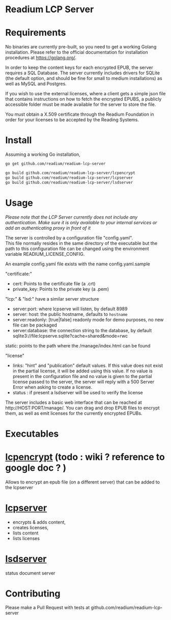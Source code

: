 Readium LCP Server
==================

Requirements
============

No binaries are currently pre-built, so you need to get a working Golang installation. Please refer to the official documentation for
installation procedures at https://golang.org/.

In order to keep the content keys for each encrypted EPUB, the server requires a SQL Database. The server currently includes drivers
for SQLite (the default option, and should be fine for small to medium installations) as well as MySQL and Postgres.

If you wish to use the external licenses, where a client gets a simple json file that contains instructions on how to fetch the encrypted EPUBS,
a publicly accessible folder must be made available for the server to store the file.

You must obtain a X.509 certificate through the Readium Foundation in order for your licenses to be accepted by the Reading Systems.

Install
=======

Assuming a working Go installation,
```sh
go get github.com/readium/readium-lcp-server

go build github.com/readium/readium-lcp-server/lcpencrypt
go build github.com/readium/readium-lcp-server/lcpserver
go build github.com/readium/readium-lcp-server/lsdserver 
```

Usage
=====

*Please note that the LCP Server currently does not include any authentication. Make sure it is only available to your internal services or add an authenticating
proxy in front of it*

The server is controlled by a configuration file "config.yaml".  
This file normally resides in the same directory of the executable but the path to this configuration file can be changed using the environment variable READIUM_LICENSE_CONFIG. 

An example config.yaml file exists with the name config.yaml.sample 

"certificate:"				
- cert: Points to the certificate file (a .crt)
- private_key: Points to the private key (a .pem)

"lcp:" & "lsd:" have a similar server structure 
- server:port: where lcpserve will listen, by default 8989
- server: host: the public hostname, defaults to `hostname`
- server:readonly: [true|false] readonly mode for demo purposes, no new file can be packaged
- server:database: the connection string to the database, by default sqlite3://file:lcpserve.sqlite?cache=shared&mode=rwc

static: points to the path where the /manage/index.html can be found

"license"
 - links:
	"hint" and "publication" default values.  If this value does not exist in the partial license, it will be added using this value.  If no value is present in the configuration file and no value is given to the partial license passed to the server, the server will reply with a 500 Server Error when asking to create a license.
- status : if present a lsdserver will be used to verify the license


The server includes a basic web interface that can be reached at http\://HOST:PORT/manage/. You can drag and drop EPUB files to encrypt them,
as well as emit licenses for the currently encrypted EPUBs.

Executables
===========

# [lcpencrypt]   (todo : wiki ? reference to google doc ? )

Allows to encrypt an epub file (on a different server) that can be added to the lcpserver 

# [lcpserver]

* encrypts & adds content, 
* creates licenses, 
* lists content 
* lists licenses

# [lsdserver]

status document server

Contributing
============
Please make a Pull Request with tests at github.com/readium/readium-lcp-server


[lcpencrypt]:<https://github.com/readium/readium-lcp-server/wiki>
[lcpserver]:<https://github.com/readium/readium-lcp-server/wiki>
[lsdserver]:<https://github.com/readium/readium-lcp-server/wiki>
